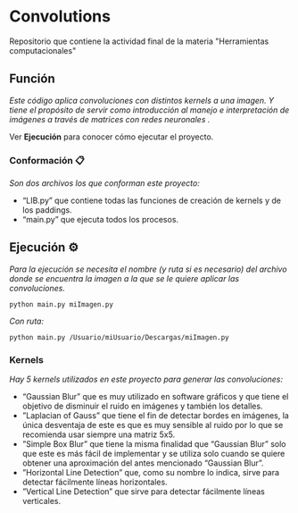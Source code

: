 # Convolutions
 Repositorio que contiene la actividad final de la materia "Herramientas computacionales"

## Función 

_Este código aplica convoluciones con distintos kernels a una imagen. Y tiene el propósito de servir como introducción al manejo e interpretación de imágenes a través de matrices con redes neuronales ._

Ver **Ejecución** para conocer cómo ejecutar el proyecto.


### Conformación 📋

_Son dos archivos los que conforman este proyecto:_

* “LIB.py” que contiene todas las funciones de creación de kernels y de los paddings.
* “main.py” que ejecuta todos los procesos.

## Ejecución ⚙️

_Para la ejecución se necesita el nombre (y ruta si es necesario) del archivo donde se encuentra la imagen a la que se le quiere aplicar las convoluciones._
```
python main.py miImagen.py
```
_Con ruta:_
```
python main.py /Usuario/miUsuario/Descargas/miImagen.py
```

### Kernels

_Hay 5 kernels utilizados en este proyecto para generar las convoluciones:_
* “Gaussian Blur” que es muy utilizado en software gráficos y que tiene el objetivo de disminuir el ruido en imágenes y también los detalles.
* ”Laplacian of Gauss” que tiene el fin de detectar bordes en imágenes, la única desventaja de este es que es muy sensible al ruido por lo que se recomienda usar siempre una matriz 5x5.
* ”Simple Box Blur” que tiene la misma finalidad que “Gaussian Blur” solo que este es más fácil de implementar y se utiliza solo cuando se quiere obtener una aproximación del antes mencionado  “Gaussian Blur”.
* ”Horizontal Line Detection” que, como su nombre lo indica, sirve para detectar fácilmente líneas horizontales.
* ”Vertical Line Detection” que sirve para detectar fácilmente líneas verticales.
